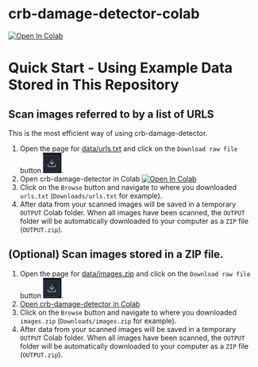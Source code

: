 # crb-damage-detector-colab

[![Open In Colab](https://colab.research.google.com/assets/colab-badge.svg)](https://colab.research.google.com/github/aubreymoore/crb-damage-detector-colab/blob/main/detect_and_annotate.ipynb)



# Quick Start - Using Example Data Stored in This Repository

## Scan images referred to by a list of URLS

This is the most efficient way of using crb-damage-detector.

1. Open the page for [data/urls.txt](data/urls.txt) and click on the ```Download raw file``` button ![](images/download_raw.png).
2. Open crb-damage-detector in Colab [![Open In Colab](https://colab.research.google.com/assets/colab-badge.svg)](https://colab.research.google.com/github/aubreymoore/crb-damage-detector-colab/blob/main/detect_and_annotate.ipynb)
3. Click on the ```Browse``` button and navigate to where you downloaded ```urls.txt``` (```Downloads/urls.txt``` for example).
4. After data from your scanned images will be saved in a temporary ```OUTPUT``` Colab folder. When all images have been scanned, the ```OUTPUT``` folder will be automatically downloaded to your computer as a ```ZIP``` file (```OUTPUT.zip```).

## (Optional) Scan images stored in a ZIP file.

1. Open the page for [data/images.zip](data/images.zip) and click on the ```Download raw file``` button ![](images/download_raw.png).
2. [Open crb-damage-detector in Colab](https://colab.research.google.com/github/aubreymoore/crb-damage-detector-colab/blob/main/detect_and_annotate.ipynb)
3. Click on the ```Browse``` button and navigate to where you downloaded ```images.zip``` (```Downloads/images.zip``` for example).
4. After data from your scanned images will be saved in a temporary ```OUTPUT``` Colab folder. When all images have been scanned, the ```OUTPUT``` folder will be automatically downloaded to your computer as a ```ZIP``` file (```OUTPUT.zip```).
